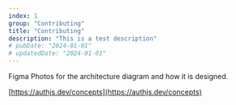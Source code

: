 ```yaml
---
index: 1
group: "Contributing"
title: "Contributing"
description: "This is a test description"
# pubDate: "2024-01-01"
# updatedDate: "2024-01-01"
---
```


Figma Photos for the architecture diagram and how it is designed.

[https://authjs.dev/concepts](https://authjs.dev/concepts)
